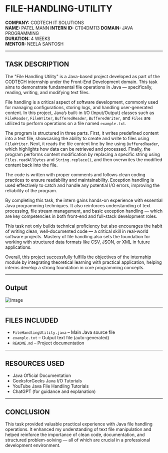 # FILE-HANDLING-UTILITY

**COMPANY:** CODTECH IT SOLUTIONS  
**NAME:** PATEL MANN 
**INTERN ID:** CT04DM113 
**DOMAIN:** JAVA PROGRAMMING  
**DURATION:** 4 WEEKS  
**MENTOR:** NEELA SANTOSH  

---

## TASK DESCRIPTION

The "File Handling Utility" is a Java-based project developed as part of the CODTECH internship under the Front-End Development domain. This task aims to demonstrate fundamental file operations in Java — specifically, reading, writing, and modifying text files.

File handling is a critical aspect of software development, commonly used for managing configurations, storing logs, and handling user-generated content. In this project, Java’s built-in I/O (Input/Output) classes such as `FileReader`, `FileWriter`, `BufferedReader`, `BufferedWriter`, and `Files` are utilized to perform operations on a file named `example.txt`.

The program is structured in three parts. First, it writes predefined content into a text file, showcasing the ability to create and write to files using `FileWriter`. Next, it reads the file content line by line using `BufferedReader`, which highlights how data can be retrieved and processed. Finally, the program performs content modification by replacing a specific string using `Files.readAllBytes` and `String.replace()`, and then overwrites the modified content back into the file.

The code is written with proper comments and follows clean coding practices to ensure readability and maintainability. Exception handling is used effectively to catch and handle any potential I/O errors, improving the reliability of the program.

By completing this task, the intern gains hands-on experience with essential Java programming techniques. It also reinforces understanding of text processing, file stream management, and basic exception handling — which are key competencies in both front-end and full-stack development roles.

This task not only builds technical proficiency but also encourages the habit of writing clean, well-documented code — a critical skill in real-world software projects. Mastery of file handling also sets the foundation for working with structured data formats like CSV, JSON, or XML in future applications.

Overall, this project successfully fulfills the objectives of the internship module by integrating theoretical learning with practical application, helping interns develop a strong foundation in core programming concepts.

---

## Output
![Image](https://github.com/user-attachments/assets/033c2c9d-07b7-4d34-ade6-d159753ac1bb)   

---

## FILES INCLUDED
- `FileHandlingUtility.java` – Main Java source file
- `example.txt` – Output text file (auto-generated)
- `README.md` – Project documentation

---

## RESOURCES USED
- Java Official Documentation
- GeeksforGeeks Java I/O Tutorials
- YouTube Java File Handling Tutorials
- ChatGPT (for guidance and explanation)

---

## CONCLUSION

This task provided valuable practical experience with Java file handling operations. It enhanced my understanding of text file manipulation and helped reinforce the importance of clean code, documentation, and structured problem-solving — all of which are crucial in a professional development environment.

